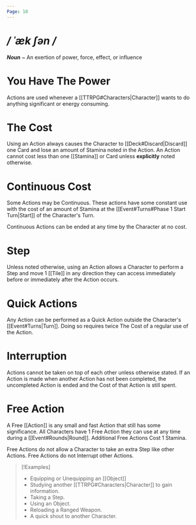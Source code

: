 ```yaml
---
Page: 10
---
```

# */ ˈæk ʃən /*
***Noun*** ~ An exertion of power, force, effect, or influence
# You Have The Power
Actions are used whenever a [[TTRPG#Characters|Character]] wants to do anything significant or energy consuming. 
# The Cost
Using an Action always causes the Character to [[Deck#Discard|Discard]] one Card and lose an amount of Stamina noted in the Action. 
An Action cannot cost less than one [[Stamina]] or Card unless **explicitly** noted otherwise.
# Continuous Cost
Some Actions may be Continuous. These actions have some constant use with the cost of an amount of Stamina at the [[Event#Turns#Phase 1 Start Turn|Start]] of the Character's Turn.

Continuous Actions can be ended at any time by the Character at no cost.
# Step
Unless noted otherwise, using an Action allows a Character to perform a Step and move 1 [[Tile]] in any direction they can access immediately before or immediately after the Action occurs.
# Quick Actions
Any Action can be performed as a Quick Action outside the Character's [[Event#Turns|Turn]]. Doing so requires twice The Cost of a regular use of the Action.
# Interruption
Actions cannot be taken on top of each other unless otherwise stated. If an Action is made when another Action has not been completed, the uncompleted Action is ended and the Cost of that Action is still spent.
# Free Action
A Free [[Action]] is any small and fast Action that still has some significance. All Characters have 1 Free Action they can use at any time during a [[Event#Rounds|Round]]. Additional Free Actions Cost 1 Stamina.

Free Actions do not allow a Character to take an extra Step like other Actions.
Free Actions do not Interrupt other Actions.
>[!Examples]
>- Equipping or Unequipping an [[Object]]
>- Studying another [[TTRPG#Characters|Character]] to gain information.
>- Taking a Step.
>- Using an Object.
>- Reloading a Ranged Weapon.
>- A quick shout to another Character.